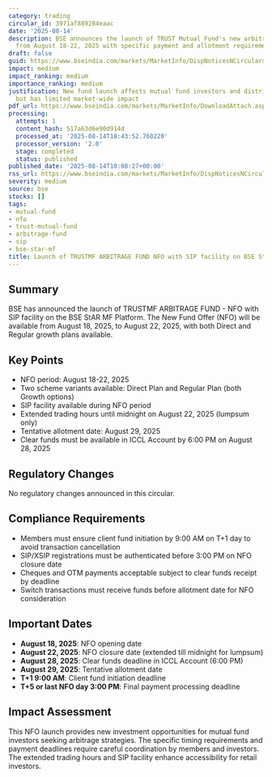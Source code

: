 ```yaml
---
category: trading
circular_id: 3971af889284eaac
date: '2025-08-14'
description: BSE announces the launch of TRUST Mutual Fund's new arbitrage fund offering
  from August 18-22, 2025 with specific payment and allotment requirements.
draft: false
guid: https://www.bseindia.com/markets/MarketInfo/DispNoticesNCirculars.aspx?Noticeid={B489E1E8-38C2-4591-821F-0A2F1DB951E6}&noticeno=20250814-15&dt=08/14/2025&icount=15&totcount=67&flag=0
impact: medium
impact_ranking: medium
importance_ranking: medium
justification: New fund launch affects mutual fund investors and distribution members
  but has limited market-wide impact
pdf_url: https://www.bseindia.com/markets/MarketInfo/DownloadAttach.aspx?id=20250814-15&attachedId=
processing:
  attempts: 1
  content_hash: 517a63d6e90d914d
  processed_at: '2025-08-14T18:43:52.760220'
  processor_version: '2.0'
  stage: completed
  status: published
published_date: '2025-08-14T10:08:27+00:00'
rss_url: https://www.bseindia.com/markets/MarketInfo/DispNoticesNCirculars.aspx?Noticeid={B489E1E8-38C2-4591-821F-0A2F1DB951E6}&noticeno=20250814-15&dt=08/14/2025&icount=15&totcount=67&flag=0
severity: medium
source: bse
stocks: []
tags:
- mutual-fund
- nfo
- trust-mutual-fund
- arbitrage-fund
- sip
- bse-star-mf
title: Launch of TRUSTMF ARBITRAGE FUND NFO with SIP facility on BSE StAR MF Platform
---
```


## Summary

BSE has announced the launch of TRUSTMF ARBITRAGE FUND - NFO with SIP facility on the BSE StAR MF Platform. The New Fund Offer (NFO) will be available from August 18, 2025, to August 22, 2025, with both Direct and Regular growth plans available.

## Key Points

- NFO period: August 18-22, 2025
- Two scheme variants available: Direct Plan and Regular Plan (both Growth options)
- SIP facility available during NFO period
- Extended trading hours until midnight on August 22, 2025 (lumpsum only)
- Tentative allotment date: August 29, 2025
- Clear funds must be available in ICCL Account by 6:00 PM on August 28, 2025

## Regulatory Changes

No regulatory changes announced in this circular.

## Compliance Requirements

- Members must ensure client fund initiation by 9:00 AM on T+1 day to avoid transaction cancellation
- SIP/XSIP registrations must be authenticated before 3:00 PM on NFO closure date
- Cheques and OTM payments acceptable subject to clear funds receipt by deadline
- Switch transactions must receive funds before allotment date for NFO consideration

## Important Dates

- **August 18, 2025**: NFO opening date
- **August 22, 2025**: NFO closure date (extended till midnight for lumpsum)
- **August 28, 2025**: Clear funds deadline in ICCL Account (6:00 PM)
- **August 29, 2025**: Tentative allotment date
- **T+1 9:00 AM**: Client fund initiation deadline
- **T+5 or last NFO day 3:00 PM**: Final payment processing deadline

## Impact Assessment

This NFO launch provides new investment opportunities for mutual fund investors seeking arbitrage strategies. The specific timing requirements and payment deadlines require careful coordination by members and investors. The extended trading hours and SIP facility enhance accessibility for retail investors.